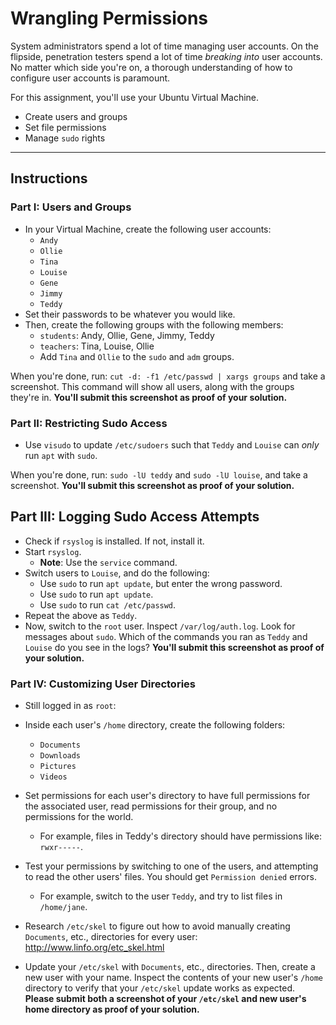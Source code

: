 # Wrangling Permissions
System administrators spend a lot of time managing user accounts. On the flipside, penetration testers spend a lot of time _breaking into_ user accounts. No matter which side you're on, a thorough understanding of how to configure user accounts is paramount.
 
For this assignment, you'll use your Ubuntu Virtual Machine.
- Create users and groups
- Set file permissions
- Manage `sudo` rights

---

## Instructions
### Part I: Users and Groups
- In your Virtual Machine, create the following user accounts:
  - `Andy`
  - `Ollie`
  - `Tina`
  - `Louise`
  - `Gene`
  - `Jimmy`
  - `Teddy`
- Set their passwords to be whatever you would like.
- Then, create the following groups with the following members:
  - `students`: Andy, Ollie, Gene, Jimmy, Teddy
  - `teachers`: Tina, Louise, Ollie
  - Add `Tina` and `Ollie` to the `sudo` and `adm` groups.

When you're done, run: `cut -d: -f1 /etc/passwd | xargs groups` and take a screenshot. This command will show all users, along with the groups they're in. **You'll submit this screenshot as proof of your solution.**

### Part II: Restricting Sudo Access
- Use `visudo` to update `/etc/sudoers` such that `Teddy` and `Louise` can _only_ run `apt` with `sudo`.

When you're done, run: `sudo -lU teddy` and `sudo -lU louise`, and take a screenshot. **You'll submit this screenshot as proof of your solution.**

## Part III: Logging Sudo Access Attempts
- Check if `rsyslog` is installed. If not, install it.
- Start `rsyslog`.
  - **Note**: Use the `service` command.
- Switch users to `Louise`, and do the following:
  - Use `sudo` to run `apt update`, but enter the wrong password.
  - Use `sudo` to run `apt update`.
  - Use `sudo` to run `cat /etc/passwd`.
- Repeat the above as `Teddy`.
- Now, switch to the `root` user. Inspect `/var/log/auth.log`. Look for messages about `sudo`. Which of the commands you ran as `Teddy` and `Louise` do you see in the logs? **You'll submit this screenshot as proof of your solution.**

### Part IV: Customizing User Directories
- Still logged in as `root`:
- Inside each user's `/home` directory, create the following folders:
  - `Documents`
  - `Downloads`
  - `Pictures`
  - `Videos`

- Set permissions for each user's directory to have full permissions for the associated user, read permissions for their group, and no permissions for the world.
  - For example, files in Teddy's directory should have permissions like: `rwxr-----`.

- Test your permissions by switching to one of the users, and attempting to read the other users' files. You should get `Permission denied` errors.
  - For example, switch to the user `Teddy`, and try to list files in `/home/jane`.

- Research `/etc/skel` to figure out how to avoid manually creating `Documents`, etc., directories for every user: <http://www.linfo.org/etc_skel.html>

- Update your `/etc/skel` with `Documents`, etc., directories. Then, create a new user with your name. Inspect the contents of your new user's `/home` directory to verify that your `/etc/skel` update works as expected. **Please submit both a  screenshot of your `/etc/skel` and new user's home directory as proof of your solution.**
